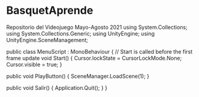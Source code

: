 # BasquetAprende
Repositorio del Videojuego Mayo-Agosto 2021
using System.Collections;
using System.Collections.Generic;
using UnityEngine;
using UnityEngine.SceneManagement;

public class MenuScript : MonoBehaviour
{
    // Start is called before the first frame update
    void Start()
    {
        Cursor.lockState = CursorLockMode.None;
        Cursor.visible = true;
    }

   public void PlayButton()
   {
       SceneManager.LoadScene(1);
   }

   public void Salir()
   {
       Application.Quit();
   }
}
